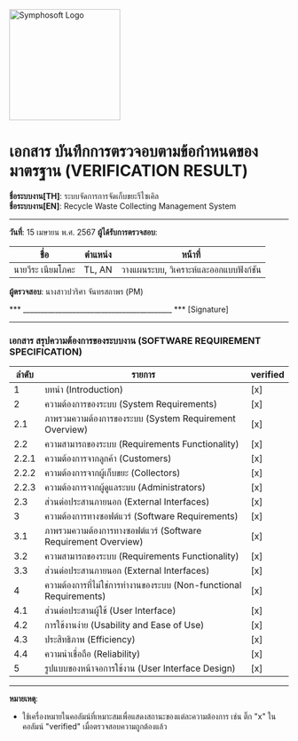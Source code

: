 <img src="https://www.symphosoft.com/logo/symphosoftLogo.png" alt="Symphosoft Logo" width="200"/>

# เอกสาร บันทึกการตรวจอบตามข้อกำหนดของมาตรฐาน (VERIFICATION RESULT)

**ชื่อระบบงาน[TH]**: ระบบจัดการการจัดเก็บขยะรีไซเคิล  
**ชื่อระบบงาน[EN]**: Recycle Waste Collecting Management System  

---

**วันที่**:  15 เมษายน พ.ศ. 2567
**ผู้ได้รับการตรวจสอบ**:  

| ชื่อ             | ตำแหน่ง    | หน้าที่                                  |
|------------------|------------|------------------------------------------|
| นายวีระ เนียมโภคะ | TL, AN     | วางแผนระบบ, วิเคราะห์และออกแบบฟังก์ชัน |  
  

**ผู้ตรวจสอบ**:  นางสาวปวริศา จันทรสถาพร (PM)  



*** __________________________________________ ***  [Signature]

---

### เอกสาร สรุปความต้องการของระบบงาน (SOFTWARE REQUIREMENT SPECIFICATION)  


| ลำดับ | รายการ                                                                                                     | verified |
|-------|-------------------------------------------------------------------------------------------------------------|----------|
| 1     | บทนำ (Introduction)                                                                                        | [x]      |
| 2     | ความต้องการของระบบ (System Requirements)                                                                  | [x]      |
| 2.1   | ภาพรวมความต้องการของระบบ (System Requirement Overview)                                                   | [x]      |
| 2.2   | ความสามารถของระบบ (Requirements Functionality)                                                            | [x]      |
| 2.2.1 | ความต้องการจากลูกค้า (Customers)                                                                          | [x]      |
| 2.2.2 | ความต้องการจากผู้เก็บขยะ (Collectors)                                                                     | [x]      |
| 2.2.3 | ความต้องการจากผู้ดูแลระบบ (Administrators)                                                                | [x]      |
| 2.3   | ส่วนต่อประสานภายนอก (External Interfaces)                                                                | [x]      |
| 3     | ความต้องการทางซอฟต์แวร์ (Software Requirements)                                                           | [x]      |
| 3.1   | ภาพรวมความต้องการทางซอฟต์แวร์ (Software Requirement Overview)                                            | [x]      |
| 3.2   | ความสามารถของระบบ (Requirements Functionality)                                                            | [x]      |
| 3.3   | ส่วนต่อประสานภายนอก (External Interfaces)                                                                | [x]      |
| 4     | ความต้องการที่ไม่ใช่การทำงานของระบบ (Non-functional Requirements)                                         | [x]      |
| 4.1   | ส่วนต่อประสานผู้ใช้ (User Interface)                                                                      | [x]      |
| 4.2   | การใช้งานง่าย (Usability and Ease of Use)                                                                 | [x]      |
| 4.3   | ประสิทธิภาพ (Efficiency)                                                                                  | [x]      |
| 4.4   | ความน่าเชื่อถือ (Reliability)                                                                             | [x]      |
| 5     | รูปแบบของหน้าจอการใช้งาน (User Interface Design)                                                         | [x]      |  


---

**หมายเหตุ**:  
- ใช้เครื่องหมายในคอลัมน์ที่เหมาะสมเพื่อแสดงสถานะของแต่ละความต้องการ เช่น ติ๊ก "x" ในคอลัมน์ "verified" เมื่อตรวจสอบความถูกต้องแล้ว  
